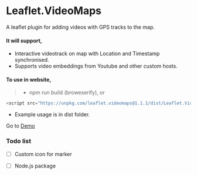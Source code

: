 # Leaflet.VideoMaps #

A leaflet plugin for adding videos with GPS tracks to the map.

#### It will support,

- Interactive videotrack on map with Location and Timestamp synchronised.
- Supports video embeddings from Youtube and other custom hosts.

#### To use in website,

> - npm run build (broweserify), or
```Javascript
<script src="https://unpkg.com/leaflet.videomaps@1.1.1/dist/Leaflet.VideoMaps.js"></script>
```
- Example usage is in dist folder.


Go to [Demo](https://sriramreddym.github.io/Leaflet.VideoMaps/dist/)

### Todo list ###

- [ ] Custom icon for marker
- [ ] Node.js package

